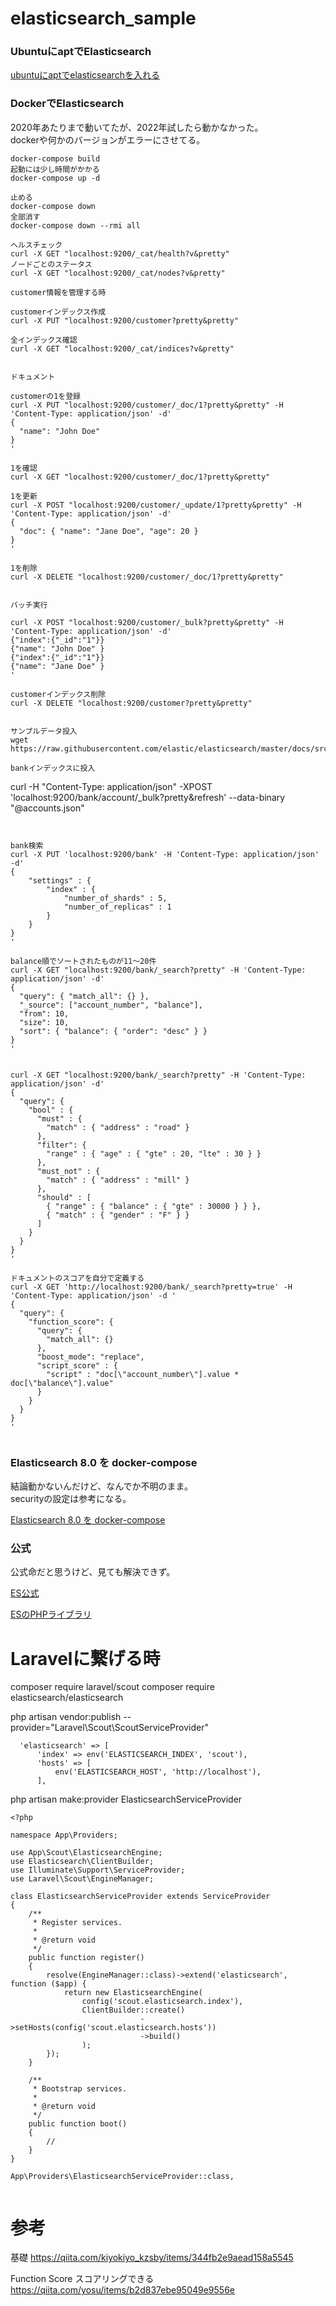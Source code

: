 # elasticsearch_sample


### UbuntuにaptでElasticsearch

[ubuntuにaptでelasticsearchを入れる](https://self-development.info/elasticsearch%E3%81%AE%E7%B0%A1%E5%8D%98%E3%82%A4%E3%83%B3%E3%82%B9%E3%83%88%E3%83%BC%E3%83%AB%E3%80%90ubuntu-20-04%E3%80%91/)



### DockerでElasticsearch

2020年あたりまで動いてたが、2022年試したら動かなかった。    
dockerや何かのバージョンがエラーにさせてる。

```
docker-compose build
起動には少し時間がかかる
docker-compose up -d

止める
docker-compose down
全部消す
docker-compose down --rmi all
```



```
ヘルスチェック
curl -X GET "localhost:9200/_cat/health?v&pretty"
ノードごとのステータス
curl -X GET "localhost:9200/_cat/nodes?v&pretty"

customer情報を管理する時

customerインデックス作成
curl -X PUT "localhost:9200/customer?pretty&pretty"

全インデックス確認
curl -X GET "localhost:9200/_cat/indices?v&pretty"


ドキュメント

customerの1を登録
curl -X PUT "localhost:9200/customer/_doc/1?pretty&pretty" -H 'Content-Type: application/json' -d'
{
  "name": "John Doe"
}
'

1を確認
curl -X GET "localhost:9200/customer/_doc/1?pretty&pretty"

1を更新
curl -X POST "localhost:9200/customer/_update/1?pretty&pretty" -H 'Content-Type: application/json' -d'
{
  "doc": { "name": "Jane Doe", "age": 20 }
}
'

1を削除
curl -X DELETE "localhost:9200/customer/_doc/1?pretty&pretty"


バッチ実行

curl -X POST "localhost:9200/customer/_bulk?pretty&pretty" -H 'Content-Type: application/json' -d'
{"index":{"_id":"1"}}
{"name": "John Doe" }
{"index":{"_id":"1"}}
{"name": "Jane Doe" }
'

customerインデックス削除
curl -X DELETE "localhost:9200/customer?pretty&pretty"


サンプルデータ投入
wget https://raw.githubusercontent.com/elastic/elasticsearch/master/docs/src/test/resources/accounts.json

bankインデックスに投入

```
curl -H "Content-Type: application/json" -XPOST 'localhost:9200/bank/account/_bulk?pretty&refresh' --data-binary "@accounts.json"
```


bank検索
curl -X PUT 'localhost:9200/bank' -H 'Content-Type: application/json' -d'
{
    "settings" : {
        "index" : {
            "number_of_shards" : 5,
            "number_of_replicas" : 1
        }
    }
}
'

balance順でソートされたものが11〜20件
curl -X GET "localhost:9200/bank/_search?pretty" -H 'Content-Type: application/json' -d'
{
  "query": { "match_all": {} },
  "_source": ["account_number", "balance"],
  "from": 10,
  "size": 10,
  "sort": { "balance": { "order": "desc" } }
}
'


curl -X GET "localhost:9200/bank/_search?pretty" -H 'Content-Type: application/json' -d'
{
  "query": {
    "bool" : {
      "must" : {
        "match" : { "address" : "road" }
      },
      "filter": {
        "range" : { "age" : { "gte" : 20, "lte" : 30 } }
      },
      "must_not" : {
        "match" : { "address" : "mill" }
      },
      "should" : [
        { "range" : { "balance" : { "gte" : 30000 } } },
        { "match" : { "gender" : "F" } }
      ]
    }
  }
}
'

```




```
ドキュメントのスコアを自分で定義する
curl -X GET 'http://localhost:9200/bank/_search?pretty=true' -H 'Content-Type: application/json' -d '
{
  "query": {
    "function_score": {
      "query": {
        "match_all": {}
      },
      "boost_mode": "replace",
      "script_score" : {
        "script" : "doc[\"account_number\"].value * doc[\"balance\"].value"
      }
    }
  }
}
'


```

### Elasticsearch 8.0 を docker-compose

結論動かないんだけど、なんでか不明のまま。    
securityの設定は参考になる。


[Elasticsearch 8.0 を docker-compose](https://zenn.dev/fujimotoshinji/scraps/4fb4616976ee00)


### 公式

公式命だと思うけど、見ても解決できず。    

[ES公式](https://www.elastic.co/guide/en/elasticsearch/reference/7.17/docker.html)
    
[ESのPHPライブラリ](https://github.com/elastic/elasticsearch-php/tree/7.11)


# Laravelに繋げる時

composer require laravel/scout
composer require elasticsearch/elasticsearch

php artisan vendor:publish --provider="Laravel\Scout\ScoutServiceProvider"


```:config/scout.php
  'elasticsearch' => [
      'index' => env('ELASTICSEARCH_INDEX', 'scout'),
      'hosts' => [
          env('ELASTICSEARCH_HOST', 'http://localhost'),
      ],
```


php artisan make:provider ElasticsearchServiceProvider


```
<?php

namespace App\Providers;

use App\Scout\ElasticsearchEngine;
use Elasticsearch\ClientBuilder;
use Illuminate\Support\ServiceProvider;
use Laravel\Scout\EngineManager;

class ElasticsearchServiceProvider extends ServiceProvider
{
    /**
     * Register services.
     *
     * @return void
     */
    public function register()
    {
        resolve(EngineManager::class)->extend('elasticsearch', function ($app) {
            return new ElasticsearchEngine(
                config('scout.elasticsearch.index'),
                ClientBuilder::create()
                             ->setHosts(config('scout.elasticsearch.hosts'))
                             ->build()
                );
        });
    }

    /**
     * Bootstrap services.
     *
     * @return void
     */
    public function boot()
    {
        //
    }
}

```


```:config/app.php
App\Providers\ElasticsearchServiceProvider::class,
```


```:app/Scout/ElasticSearchEngine.php

```


# 参考

基礎
https://qiita.com/kiyokiyo_kzsby/items/344fb2e9aead158a5545

Function Score
スコアリングできる
https://qiita.com/yosu/items/b2d837ebe95049e9556e

